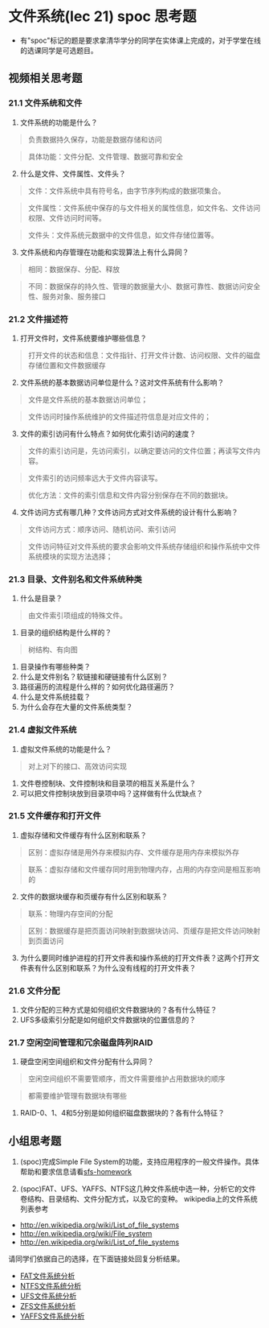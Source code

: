 # 文件系统(lec 21) spoc 思考题
- 有"spoc"标记的题是要求拿清华学分的同学在实体课上完成的，对于学堂在线的选课同学是可选题目。
## 视频相关思考题
### 21.1 文件系统和文件 

1. 文件系统的功能是什么？

 >  负责数据持久保存，功能是数据存储和访问

 >  具体功能：文件分配、文件管理、数据可靠和安全

2. 什么是文件、文件属性、文件头？

 > 文件：文件系统中具有符号名，由字节序列构成的数据项集合。

 > 文件属性：文件系统中保存的与文件相关的属性信息，如文件名、文件访问权限、文件访问时间等。

 > 文件头：文件系统元数据中的文件信息，如文件存储位置等。

3. 文件系统和内存管理在功能和实现算法上有什么异同？

 > 相同：数据保存、分配、释放
 
 > 不同：数据保存的持久性、管理的数据量大小、数据可靠性、数据访问安全性、服务对象、服务接口

### 21.2 文件描述符

1. 打开文件时，文件系统要维护哪些信息？

 > 打开文件的状态和信息：文件指针、打开文件计数、访问权限、文件的磁盘存储位置和文件数据缓存

2. 文件系统的基本数据访问单位是什么？这对文件系统有什么影响？

 > 文件是文件系统的基本数据访问单位；

 > 文件访问时操作系统维护的文件描述符信息是对应文件的；

3. 文件的索引访问有什么特点？如何优化索引访问的速度？

 > 文件的索引访问是，先访问索引，以确定要访问的文件位置；再读写文件内容。

 > 文件索引的访问频率远大于文件内容读写。

 > 优化方法：文件的索引信息和文件内容分别保存在不同的数据块。

4. 文件访问方式有哪几种？文件访问方式对文件系统的设计有什么影响？

 > 文件访问方式：顺序访问、随机访问、索引访问

 > 文件访问特征对文件系统的要求会影响文件系统存储组织和操作系统中文件系统模块的实现方法选择；

### 21.3 目录、文件别名和文件系统种类
1. 什么是目录？

 >  由文件索引项组成的特殊文件。

1. 目录的组织结构是什么样的？

 >  树结构、有向图

1. 目录操作有哪些种类？
1. 什么是文件别名？软链接和硬链接有什么区别？
1. 路径遍历的流程是什么样的？如何优化路径遍历？
1. 什么是文件系统挂载？
1. 为什么会存在大量的文件系统类型？

### 21.4 虚拟文件系统 
1. 虚拟文件系统的功能是什么？

 >  对上对下的接口、高效访问实现

1. 文件卷控制块、文件控制块和目录项的相互关系是什么？
1. 可以把文件控制块放到目录项中吗？这样做有什么优缺点？


### 21.5 文件缓存和打开文件
1. 虚拟存储和文件缓存有什么区别和联系？

 > 区别：虚拟存储是用外存来模拟内存、文件缓存是用内存来模拟外存

 > 联系：虚拟存储和文件缓存同时用到物理内存，占用的内存空间是相互影响的
 
2. 文件的数据块缓存和页缓存有什么区别和联系？
 
 > 联系：物理内存空间的分配

 > 区别：数据缓存是把页面访问映射到数据块访问、页缓存是把文件访问映射到页面访问
 
3. 为什么要同时维护进程的打开文件表和操作系统的打开文件表？这两个打开文件表有什么区别和联系？为什么没有线程的打开文件表？
 
### 21.6 文件分配
1. 文件分配的三种方式是如何组织文件数据块的？各有什么特征？
1. UFS多级索引分配是如何组织文件数据块的位置信息的？

### 21.7 空闲空间管理和冗余磁盘阵列RAID
1. 硬盘空闲空间组织和文件分配有什么异同？
 
 > 空闲空间组织不需要管顺序，而文件需要维护占用数据块的顺序

 > 都需要维护管理有数据块有哪些

1. RAID-0、1、4和5分别是如何组织磁盘数据块的？各有什么特征？

## 小组思考题
 1. (spoc)完成Simple File System的功能，支持应用程序的一般文件操作。具体帮助和要求信息请看[sfs-homework](https://github.com/chyyuu/ucore_lab/blob/master/related_info/lab8/sfs-homework.md)


 1. (spoc)FAT、UFS、YAFFS、NTFS这几种文件系统中选一种，分析它的文件卷结构、目录结构、文件分配方式，以及它的变种。
  wikipedia上的文件系统列表参考
  - http://en.wikipedia.org/wiki/List_of_file_systems
  - http://en.wikipedia.org/wiki/File_system
  - http://en.wikipedia.org/wiki/List_of_file_systems

  请同学们依据自己的选择，在下面链接处回复分析结果。
  - [FAT文件系统分析](https://piazza.com/class/i5j09fnsl7k5x0?cid=416)
  - [NTFS文件系统分析](https://piazza.com/class/i5j09fnsl7k5x0?cid=417)
  - [UFS文件系统分析](https://piazza.com/class/i5j09fnsl7k5x0?cid=418)
  - [ZFS文件系统分析](https://piazza.com/class/i5j09fnsl7k5x0?cid=861)
  - [YAFFS文件系统分析](https://piazza.com/class/i5j09fnsl7k5x0?cid=861)
